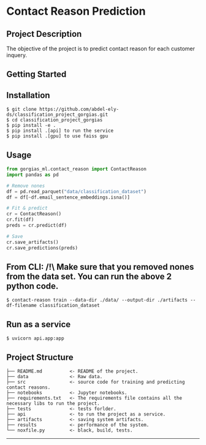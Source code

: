 # Contact Reason Prediction

## Project Description

The objective of the project is to predict contact reason for each customer inquery.
## Getting Started

Installation
------------
    $ git clone https://github.com/abdel-ely-ds/classification_project_gorgias.git
    $ cd classification_project_gorgias
    $ pip install -e .
    $ pip install .[api] to run the service
    $ pip install .[gpu] to use faiss gpu
    
Usage
------------

```python
from gorgias_ml.contact_reason import ContactReason
import pandas as pd

# Remove nones
df = pd.read_parquet("data/classification_dataset")
df = df[~df.email_sentence_embeddings.isna()]

# Fit & predict
cr = ContactReason()
cr.fit(df)
preds = cr.predict(df)

# Save
cr.save_artifacts()
cr.save_predictions(preds)
```

From CLI: 
/!\ Make sure that you removed nones from the data set. You can run the above 2 python code.
------------
    $ contact-reason train --data-dir ./data/ --output-dir ./artifacts --df-filename classification_dataset

Run as a service
------------
    $ uvicorn api.app:app

Project Structure
------------

    ├── README.md          <- README of the project.
    ├── data               <- Raw data.
    ├── src                <- source code for training and predicting contact reasons.
    ├── notebooks          <- Jupyter notebooks.
    ├── requirements.txt   <- The requirements file contains all the necessary libs to run the project.
    ├── tests              <- tests forlder.
    ├── api                <- to run the project as a service.
    ├── artifacts          <- saving system artifacts.
    ├── results            <- performance of the system.
    └── noxfile.py         <- black, build, tests.               

--------
